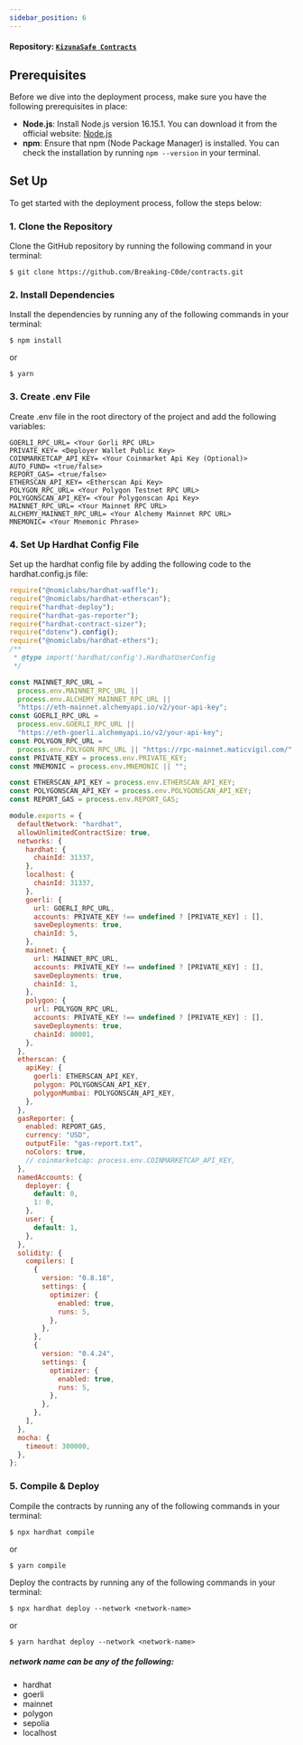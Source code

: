 ```yaml
---
sidebar_position: 6
---
```


#### Repository: [`KizunaSafe Contracts`](https://github.com/Breaking-C0de/contracts.git)

## Prerequisites

Before we dive into the deployment process, make sure you have the following prerequisites in place:

- **Node.js**: Install Node.js version 16.15.1. You can download it from the official website: [Node.js](https://nodejs.org/)
- **npm**: Ensure that npm (Node Package Manager) is installed. You can check the installation by running `npm --version` in your terminal.

## Set Up

To get started with the deployment process, follow the steps below:

### 1. Clone the Repository

Clone the GitHub repository by running the following command in your terminal:

```shell
$ git clone https://github.com/Breaking-C0de/contracts.git
```

### 2. Install Dependencies

Install the dependencies by running any of the following commands in your terminal:

```shell
$ npm install
```

or

```shell
$ yarn
```

### 3. Create .env File

Create .env file in the root directory of the project and add the following variables:

```shell
GOERLI_RPC_URL= <Your Gorli RPC URL>
PRIVATE_KEY= <Deployer Wallet Public Key>
COINMARKETCAP_API_KEY= <Your Coinmarket Api Key (Optional)>
AUTO_FUND= <true/false>
REPORT_GAS= <true/false>
ETHERSCAN_API_KEY= <Etherscan Api Key>
POLYGON_RPC_URL= <Your Polygon Testnet RPC URL>
POLYGONSCAN_API_KEY= <Your Polygonscan Api Key>
MAINNET_RPC_URL= <Your Mainnet RPC URL>
ALCHEMY_MAINNET_RPC_URL= <Your Alchemy Mainnet RPC URL>
MNEMONIC= <Your Mnemonic Phrase>
```

### 4. Set Up Hardhat Config File

Set up the hardhat config file by adding the following code to the hardhat.config.js file:

```javascript
require("@nomiclabs/hardhat-waffle");
require("@nomiclabs/hardhat-etherscan");
require("hardhat-deploy");
require("hardhat-gas-reporter");
require("hardhat-contract-sizer");
require("dotenv").config();
require("@nomiclabs/hardhat-ethers");
/**
 * @type import('hardhat/config').HardhatUserConfig
 */

const MAINNET_RPC_URL =
  process.env.MAINNET_RPC_URL ||
  process.env.ALCHEMY_MAINNET_RPC_URL ||
  "https://eth-mainnet.alchemyapi.io/v2/your-api-key";
const GOERLI_RPC_URL =
  process.env.GOERLI_RPC_URL ||
  "https://eth-goerli.alchemyapi.io/v2/your-api-key";
const POLYGON_RPC_URL =
  process.env.POLYGON_RPC_URL || "https://rpc-mainnet.maticvigil.com/";
const PRIVATE_KEY = process.env.PRIVATE_KEY;
const MNEMONIC = process.env.MNEMONIC || "";

const ETHERSCAN_API_KEY = process.env.ETHERSCAN_API_KEY;
const POLYGONSCAN_API_KEY = process.env.POLYGONSCAN_API_KEY;
const REPORT_GAS = process.env.REPORT_GAS;

module.exports = {
  defaultNetwork: "hardhat",
  allowUnlimitedContractSize: true,
  networks: {
    hardhat: {
      chainId: 31337,
    },
    localhost: {
      chainId: 31337,
    },
    goerli: {
      url: GOERLI_RPC_URL,
      accounts: PRIVATE_KEY !== undefined ? [PRIVATE_KEY] : [],
      saveDeployments: true,
      chainId: 5,
    },
    mainnet: {
      url: MAINNET_RPC_URL,
      accounts: PRIVATE_KEY !== undefined ? [PRIVATE_KEY] : [],
      saveDeployments: true,
      chainId: 1,
    },
    polygon: {
      url: POLYGON_RPC_URL,
      accounts: PRIVATE_KEY !== undefined ? [PRIVATE_KEY] : [],
      saveDeployments: true,
      chainId: 80001,
    },
  },
  etherscan: {
    apiKey: {
      goerli: ETHERSCAN_API_KEY,
      polygon: POLYGONSCAN_API_KEY,
      polygonMumbai: POLYGONSCAN_API_KEY,
    },
  },
  gasReporter: {
    enabled: REPORT_GAS,
    currency: "USD",
    outputFile: "gas-report.txt",
    noColors: true,
    // coinmarketcap: process.env.COINMARKETCAP_API_KEY,
  },
  namedAccounts: {
    deployer: {
      default: 0,
      1: 0,
    },
    user: {
      default: 1,
    },
  },
  solidity: {
    compilers: [
      {
        version: "0.8.18",
        settings: {
          optimizer: {
            enabled: true,
            runs: 5,
          },
        },
      },
      {
        version: "0.4.24",
        settings: {
          optimizer: {
            enabled: true,
            runs: 5,
          },
        },
      },
    ],
  },
  mocha: {
    timeout: 300000,
  },
};
```

### 5. Compile & Deploy

Compile the contracts by running any of the following commands in your terminal:

```shell
$ npx hardhat compile
```

or

```shell
$ yarn compile
```

Deploy the contracts by running any of the following commands in your terminal:

```shell
$ npx hardhat deploy --network <network-name>
```

or

```shell
$ yarn hardhat deploy --network <network-name>
```

##### network name can be any of the following:

- hardhat
- goerli
- mainnet
- polygon
- sepolia
- localhost
